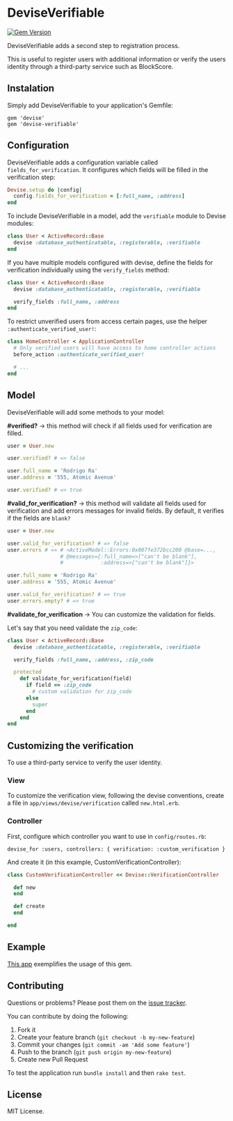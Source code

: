 # DeviseVerifiable

[![Gem Version](https://badge.fury.io/rb/devise-verifiable.svg)](https://badge.fury.io/rb/devise-verifiable)

DeviseVerifiable adds a second step to registration process.

This is useful to register users with additional information or verify the users
identity through a third-party service such as BlockScore.


## Instalation

Simply add DeviseVerifiable to your application's Gemfile:

```
gem 'devise'
gem 'devise-verifiable'
```

## Configuration

DeviseVerifiable adds a configuration variable called
`fields_for_verification`. It configures which fields will be filled in the verification step:

```ruby
Devise.setup do |config|
  config.fields_for_verification = [:full_name, :address]
end
```

To include DeviseVerifiable in a model, add the `verifiable`
module to Devise modules:

```ruby
class User < ActiveRecord::Base
  devise :database_authenticatable, :registerable, :verifiable
end
```


If you have multiple models configured with devise, define the fields for verification individually using the `verify_fields` method:

```ruby
class User < ActiveRecord::Base
  devise :database_authenticatable, :registerable, :verifiable

  verify_fields :full_name, :address
end
```

To restrict unverified users from access certain pages, use the helper
`:authenticate_verified_user!`:

```ruby
class HomeController < ApplicationController
  # Only verified users will have access to home controller actions
  before_action :authenticate_verified_user!

  # ...
end
```


## Model

DeviseVerifiable will add some methods to your model:

**#verified?** -> this method will check if all fields used for verification are
filled.

```ruby
user = User.new

user.verified? # => false

user.full_name = 'Rodrigo Ra'
user.address = '555, Atomic Avenue'

user.verified? # => true
```

**#valid_for_verification?** -> this method will validate all fields used for
verification and add errors messages for invalid fields. By default, it verifies
if the fields are `blank?`


```ruby
user = User.new

user.valid_for_verification? # => false
user.errors # => # <ActiveModel::Errors:0x007fe372bcc200 @base=...,
                 # @messages={:full_name=>["can't be blank"],
                 #            :address=>["can't be blank"]}>

user.full_name = 'Rodrigo Ra'
user.address = '555, Atomic Avenue'

user.valid_for_verification? # => true
user.errors.empty? # => true
```

**#validate_for_verification** -> You can customize the validation for fields.

Let's say that you need validate the `zip_code`:

```ruby
class User < ActiveRecord::Base
  devise :database_authenticatable, :registerable, :verifiable

  verify_fields :full_name, :address, :zip_code

  protected
    def validate_for_verification(field)
      if field == :zip_code
        # custom validation for zip_code
      else
        super
      end
    end
end
```

## Customizing the verification

To use a third-party service to verify the user identity.

### View
To customize the verification view, following the devise conventions, create a file in
`app/views/devise/verification` called `new.html.erb`.

### Controller

First, configure which controller you want to use in `config/routes.rb`:

    devise_for :users, controllers: { verification: :custom_verification }


And create it (in this example, CustomVerificationController):

```ruby
class CustomVerificationController << Devise::VerificationController

  def new
  end

  def create
  end

end
```

## Example

[This app](https://github.com/Rodrigora/devise-verifiable-example) exemplifies the usage of this gem.


## Contributing

Questions or problems? Please post them on the [issue tracker](https://github.com/Rodrigora/devise-verifiable/issues).

You can contribute by doing the following:

1. Fork it
2. Create your feature branch (`git checkout -b my-new-feature`)
3. Commit your changes (`git commit -am 'Add some feature'`)
4. Push to the branch (`git push origin my-new-feature`)
5. Create new Pull Request

To test the application run `bundle install` and then `rake test`.

## License

MIT License.
